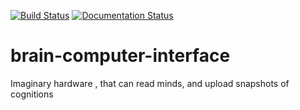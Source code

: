[![Build Status](https://travis-ci.com/AllenChikman/brain-computer-interface.svg?branch=master)](https://travis-ci.com/AllenChikman/brain-computer-interface) [![Documentation Status](https://readthedocs.org/projects/allen-brain-computer-interface/badge/?version=latest)](https://allen-brain-computer-interface.readthedocs.io/en/latest/?badge=latest)

# brain-computer-interface
Imaginary hardware , that can read minds, and upload snapshots of cognitions
